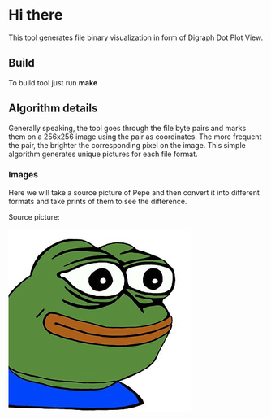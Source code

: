 # Hi there
This tool generates file binary visualization in form of Digraph Dot Plot View.

## Build
To build tool just run **make**

## Algorithm details
Generally speaking, the tool goes through the file byte pairs and marks them on a 256x256 image using the pair as coordinates. The more frequent the pair, the brighter the corresponding pixel on the image. This simple algorithm generates unique pictures for each file format.

### Images
Here we will take a source picture of Pepe and then convert it into different formats and take prints of them to see the difference.

Source picture:

![Pepe source](https://github.com/Astroner/c-file-print/blob/master/examples/pepe.png)